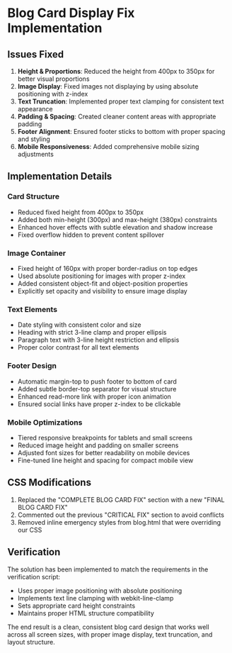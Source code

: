 # Blog Card Display Fix Implementation

## Issues Fixed

1. **Height & Proportions**: Reduced the height from 400px to 350px for better visual proportions
2. **Image Display**: Fixed images not displaying by using absolute positioning with z-index
3. **Text Truncation**: Implemented proper text clamping for consistent text appearance
4. **Padding & Spacing**: Created cleaner content areas with appropriate padding
5. **Footer Alignment**: Ensured footer sticks to bottom with proper spacing and styling
6. **Mobile Responsiveness**: Added comprehensive mobile sizing adjustments

## Implementation Details

### Card Structure

- Reduced fixed height from 400px to 350px
- Added both min-height (300px) and max-height (380px) constraints
- Enhanced hover effects with subtle elevation and shadow increase
- Fixed overflow hidden to prevent content spillover

### Image Container

- Fixed height of 160px with proper border-radius on top edges
- Used absolute positioning for images with proper z-index
- Added consistent object-fit and object-position properties
- Explicitly set opacity and visibility to ensure image display

### Text Elements

- Date styling with consistent color and size
- Heading with strict 3-line clamp and proper ellipsis
- Paragraph text with 3-line height restriction and ellipsis
- Proper color contrast for all text elements

### Footer Design

- Automatic margin-top to push footer to bottom of card
- Added subtle border-top separator for visual structure
- Enhanced read-more link with proper icon animation
- Ensured social links have proper z-index to be clickable

### Mobile Optimizations

- Tiered responsive breakpoints for tablets and small screens
- Reduced image height and padding on smaller screens
- Adjusted font sizes for better readability on mobile devices
- Fine-tuned line height and spacing for compact mobile view

## CSS Modifications

1. Replaced the "COMPLETE BLOG CARD FIX" section with a new "FINAL BLOG CARD FIX"
2. Commented out the previous "CRITICAL FIX" section to avoid conflicts
3. Removed inline emergency styles from blog.html that were overriding our CSS

## Verification

The solution has been implemented to match the requirements in the verification script:
- Uses proper image positioning with absolute positioning
- Implements text line clamping with webkit-line-clamp
- Sets appropriate card height constraints
- Maintains proper HTML structure compatibility

The end result is a clean, consistent blog card design that works well across all screen sizes, with proper image display, text truncation, and layout structure.
